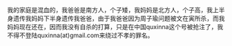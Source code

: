 我的家庭是混血的，我爸爸是南方人，个子矮，我妈妈是北方人，个子高，我上半身遗传我妈妈下半身遗传我爸爸，由于我爸爸因为周子瑜问题被文在寅所杀，而我妈妈现在还在，因而我没有自杀的打算，只是在中国quxinna这个号被抢注了，我不得不登陆quxinna(at)gmail.com来绕过不孝的罪名。
